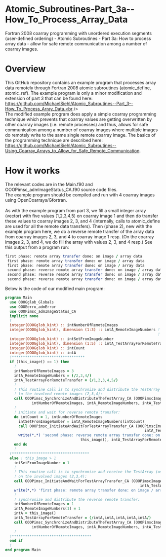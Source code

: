 # Atomic_Subroutines-Part_3a--How_To_Process_Array_Data
Fortran 2008 coarray programming with unordered execution segments (user-defined ordering) - Atomic Subroutines - Part 3a: How to process array data - allow for safe remote communication among a number of coarray images.

# Overview
This GitHub repository contains an example program that processes array data remotely through Fortran 2008 atomic subroutines (atomic_define, atomic_ref). The example program is only a minor modification and extension of part 3 that can be found here: https://github.com/MichaelSiehl/Atomic_Subroutines--Part_3--How_To_Process_Array_Data.<br />
<br />
The modified example program does apply a simple coarray programming technique which prevents that coarray values are getting overwritten by other coarray images (i.e. remote processes) and thus, allows for safe communication among a number of coarray images where multiple images do remotely write to the same single remote coarray image. The basics of the programming technique are described here: https://github.com/MichaelSiehl/Atomic_Subroutines--Using_Coarray_Arrays_to_Allow_for_Safe_Remote_Communication.

# How it works
The relevant codes are in the Main.f90 and OOOPimsc_admImageStatus_CA.f90 source code files.<br />
The example program should be compiled and run with 4 coarray images using OpenCoarrays/Gfortran.<br />
<br />
As with the example program from part 3, we fill a small integer array (vector) with five values (1,2,3,4,5) on coarray image 1 and then do transfer these values to coarray images 2, 3, and 4 (internally, calls to atomic_define are used for all the remote data transfers). Then (phase 2), new with the example program here, we do a reverse remote transfer of the array data from coarray images 2, 3, and 4 to coarray image 1 resp. (On the coarray images 2, 3, and 4, we do fill the array with values 2, 3, and 4 resp.)
See this output from a program run:<br />

```fortran
first phase: remote array transfer done: on image / array data           2           1           2           3           4           5
 first phase: remote array transfer done: on image / array data           3           1           2           3           4           5
 first phase: remote array transfer done: on image / array data           4           1           2           3           4           5
 second phase: reverse remote array transfer done: on image / array data           1           2           2           2           2           2
 second phase: reverse remote array transfer done: on image / array data           1           3           3           3           3           3
 second phase: reverse remote array transfer done: on image / array data           1           4           4           4           4           4
```

Below is the code of our modified main program:

```fortran
program Main
  use OOOGglob_Globals
  use OOOEerro_admError
  use OOOPimsc_admImageStatus_CA
  implicit none
  !
  integer(OOOGglob_kint) :: intNumberOfRemoteImages
  integer(OOOGglob_kint), dimension (1:3) :: intA_RemoteImageNumbers ! please compile and run the
                                                                     ! program with 4 coarray images
  integer(OOOGglob_kint) :: intSetFromImageNumber
  integer(OOOGglob_kint), dimension (1:5) :: intA_TestArrayForRemoteTransfer
  integer(OOOGglob_kint) :: intCount
  integer(OOOGglob_kint) :: intA
  !*********************************
  if (this_image() == 1) then
    !
    intNumberOfRemoteImages = 3
    intA_RemoteImageNumbers = (/2,3,4/)
    intA_TestArrayForRemoteTransfer = (/1,2,3,4,5/)
    !
    ! This routine call is to synchronize and distribute the TestArray (using atomic subroutines)
    ! to the involved remote images (2,3,4):
    call OOOPimsc_SynchronizeAndDistributeTheTestArray_CA (OOOPimscImageStatus_CA_1, &
            intNumberOfRemoteImages, intA_RemoteImageNumbers, intA_TestArrayForRemoteTransfer)
    !
    ! initiate and wait for reverse remote transfer:
    do intCount = 1, intNumberOfRemoteImages
      intSetFromImageNumber = intA_RemoteImageNumbers(intCount)
      call OOOPimsc_InitiateAndWaitForTestArrayTransfer_CA (OOOPimscImageStatus_CA_1, intSetFromImageNumber, &
                                                               intA_TestArrayForRemoteTransfer)
      write(*,*) 'second phase: reverse remote array transfer done: on image / array data', &
                                  this_image(), intA_TestArrayForRemoteTransfer
    end do
    !
  !***********************************
  else ! this_image > 1
    intSetFromImageNumber = 1
    !
    ! This routine call is to synchronize and receive the TestArray (using atomic subroutines)
    ! on the involved images (2,3,4):
    call OOOPimsc_InitiateAndWaitForTestArrayTransfer_CA (OOOPimscImageStatus_CA_1, intSetFromImageNumber, &
                                                             intA_TestArrayForRemoteTransfer)
    write(*,*) 'first phase: remote array transfer done: on image / array data', this_image(), intA_TestArrayForRemoteTransfer
    !
    ! synchronize and distribute the reverse remote transfer:
    intNumberOfRemoteImages = 1
    intA_RemoteImageNumbers(1) = 1
    intA = this_image()
    intA_TestArrayForRemoteTransfer = (/intA,intA,intA,intA,intA/)
    call OOOPimsc_SynchronizeAndDistributeTheTestArray_CA (OOOPimscImageStatus_CA_1, &
            intNumberOfRemoteImages, intA_RemoteImageNumbers, intA_TestArrayForRemoteTransfer)
    !
  !************************************
  end if
  !
end program Main
```

